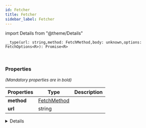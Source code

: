 ```yaml
---
id: Fetcher
title: Fetcher
sidebar_label: Fetcher
---
```


import Details from "@theme/Details"


```tsx
__type(url: string,method: FetchMethod,body: unknown,options: FetchOptions<R>): Promise<R>
```
<br/>



### Properties

<font size="2"><i>(Mandatory properties are in bold)</i></font>

| Properties | Type | Description |
| --------- | ---- | ----------- |
| **method** | [FetchMethod](/framework-api/types/FetchMethod.md) |  |
| **url** | string |  |


<Details summary={<summary><b>Additional properties for advanced use cases</b></summary>}><div>

| Properties | Type | Description |
| --------- | ---- | ----------- |
| body | unknown |  |
| options | [FetchOptions](/framework-api/interfaces/FetchOptions.md)<R\> |  |


</div></Details>